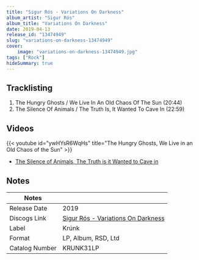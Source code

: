 ```yaml
---
title: "Sigur Rós - Variations On Darkness"
album_artist: "Sigur Rós"
album_title: "Variations On Darkness"
date: 2019-04-13
release_id: "13474949"
slug: "variations-on-darkness-13474949"
cover:
    image: "variations-on-darkness-13474949.jpg"
tags: ["Rock"]
hideSummary: true
---
```


## Tracklisting
1. The Hungry Ghosts / We Live In An Old Chaos Of The Sun (20:44)
2. The Silence Of Animals / The Truth Is, It Wanted To Cave In (22:59)

## Videos
{{< youtube id="ywHYsR6WqHs" title="The Hungry Ghosts, We Live in an Old Chaos of the Sun" >}}
- [The Silence of Animals, The Truth is it Wanted to Cave in](https://www.youtube.com/watch?v=8HrNl8KyvJE)

## Notes

| Notes          |             |
| ---------------| ----------- |
| Release Date   | 2019 |
| Discogs Link   | [Sigur Rós - Variations On Darkness](https://www.discogs.com/release/13474949) |
| Label          | Krúnk |
| Format         | LP, Album, RSD, Ltd |
| Catalog Number | KRUNK31LP |

